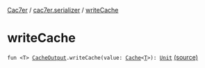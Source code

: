 [Cac7er](../index.md) / [cac7er.serializer](index.md) / [writeCache](./write-cache.md)

# writeCache

`fun <T> `[`CacheOutput`](-cache-output.md)`.writeCache(value: `[`Cache`](../cac7er/-cache/index.md)`<`[`T`](write-cache.md#T)`>): `[`Unit`](https://kotlinlang.org/api/latest/jvm/stdlib/kotlin/-unit/index.html) [(source)](http://2wiqua.wcaokaze.com/gitbucket/wcaokaze/Cac7er/blob/master/src/main/java/cac7er/serializer/cache.kt#L17)